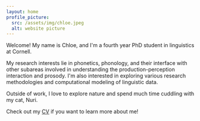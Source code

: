 ```yaml
---
layout: home
profile_picture:
  src: /assets/img/chloe.jpeg
  alt: website picture
---
```


<p>
    Welcome! My name is Chloe, and I'm a fourth year PhD student in linguistics at Cornell. 
</p>

<p>
    My research interests lie in phonetics, phonology, and their interface with other subareas involved in understanding the production-perception interaction and prosody. I'm also  interested in exploring various research methodologies and computational modeling of linguistic data. 
</p>

<p>
  Outside of work, I love to explore nature and spend much time cuddling with my cat, Nuri.
 </p>

<p>
    Check out my <a href="CV_2023.pdf">CV</a> if you want to learn more about me!
</p>

